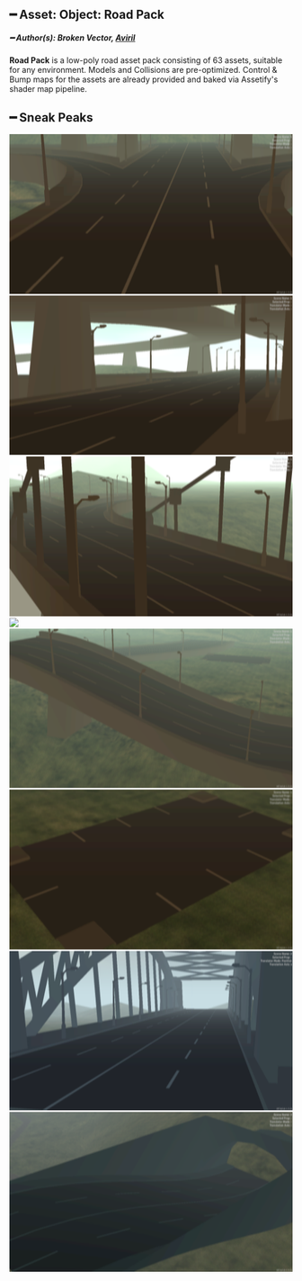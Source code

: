 ## ━ Asset: Object: Road Pack

##### ━ Author(s): Broken Vector, [Aviril](https://github.com/Aviril)

**Road Pack** is a low-poly road asset pack consisting of 63 assets, suitable for any environment. Models and Collisions are pre-optimized. Control & Bump maps for the assets are already provided and baked via Assetify's shader map pipeline.

## ━ Sneak Peaks

![](https://raw.githubusercontent.com/ov-sa/Assetify-Library/Example/road_pack/.github/1.png)
![](https://raw.githubusercontent.com/ov-sa/Assetify-Library/Example/road_pack/.github/2.png)
![](https://raw.githubusercontent.com/ov-sa/Assetify-Library/Example/road_pack/.github/3.png)
![](https://raw.githubusercontent.com/ov-sa/Assetify-Library/Example/road_pack/.github/4.png)
![](https://raw.githubusercontent.com/ov-sa/Assetify-Library/Example/road_pack/.github/5.png)
![](https://raw.githubusercontent.com/ov-sa/Assetify-Library/Example/road_pack/.github/6.png)
![](https://raw.githubusercontent.com/ov-sa/Assetify-Library/Example/road_pack/.github/7.png)
![](https://raw.githubusercontent.com/ov-sa/Assetify-Library/Example/road_pack/.github/8.png)
